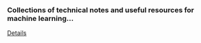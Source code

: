 ### Collections of technical notes and useful resources for machine learning...

[Details](https://github.com/vivek-bombatkar/MyLearningNotes/tree/master/ML)

